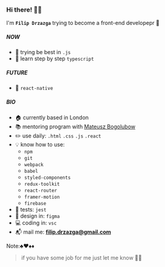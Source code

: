 ### Hi there! :vampire::sparkles:

I'm **`Filip Drzazga`** trying to become a front-end developepr :dart:

##### NOW
- :blossom: trying be best in `.js`
- :seedling: learn step by step `typescript`

##### FUTURE
- :crystal_ball: `react-native`

##### BIO
- :house: currently based in London
- :books: mentoring program with [Mateusz Bogolubow](https://devmentor.pl/)
- :pencil2: use daily: `.html` `.css` `.js` `.react`
- :bulb: know how to use:
  + `npm`
  + `git`
  + `webpack`
  + `babel`
  + `styled-components`
  + `redux-toolkit`
  + `react-router`
  + `framer-motion`
  + `firebase`
- :hammer: tests: `jest`
- :art: design in: `figma`
- :computer: coding in: `vsc`
- :mailbox_with_mail: mail me: **filip.drzazga@gmail.com**

Note::clubs::hearts::spades::diamonds:
> if you have some job for me just let me know :speech_balloon::tongue:
